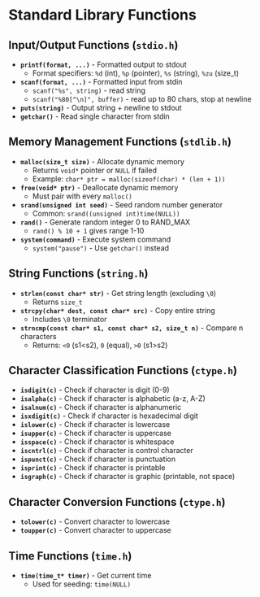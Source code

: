 # Standard Library Functions

## Input/Output Functions (`stdio.h`)

- **`printf(format, ...)`** - Formatted output to stdout
  - Format specifiers: `%d` (int), `%p` (pointer), `%s` (string), `%zu` (size_t)
- **`scanf(format, ...)`** - Formatted input from stdin
  - `scanf("%s", string)` - read string
  - `scanf("%80[^\n]", buffer)` - read up to 80 chars, stop at newline
- **`puts(string)`** - Output string + newline to stdout
- **`getchar()`** - Read single character from stdin

## Memory Management Functions (`stdlib.h`)

- **`malloc(size_t size)`** - Allocate dynamic memory
  - Returns `void*` pointer or `NULL` if failed
  - Example: `char* ptr = malloc(sizeof(char) * (len + 1))`
- **`free(void* ptr)`** - Deallocate dynamic memory
  - Must pair with every `malloc()`
- **`srand(unsigned int seed)`** - Seed random number generator
  - Common: `srand((unsigned int)time(NULL))`
- **`rand()`** - Generate random integer 0 to RAND_MAX
  - `rand() % 10 + 1` gives range 1-10
- **`system(command)`** - Execute system command
  - `system("pause")` - Use `getchar()` instead

## String Functions (`string.h`)

- **`strlen(const char* str)`** - Get string length (excluding `\0`)
  - Returns `size_t`
- **`strcpy(char* dest, const char* src)`** - Copy entire string
  - Includes `\0` terminator
- **`strncmp(const char* s1, const char* s2, size_t n)`** - Compare n characters
  - Returns: `<0` (s1<s2), `0` (equal), `>0` (s1>s2)

## Character Classification Functions (`ctype.h`)

- **`isdigit(c)`** - Check if character is digit (0-9)
- **`isalpha(c)`** - Check if character is alphabetic (a-z, A-Z)
- **`isalnum(c)`** - Check if character is alphanumeric
- **`isxdigit(c)`** - Check if character is hexadecimal digit
- **`islower(c)`** - Check if character is lowercase
- **`isupper(c)`** - Check if character is uppercase
- **`isspace(c)`** - Check if character is whitespace
- **`iscntrl(c)`** - Check if character is control character
- **`ispunct(c)`** - Check if character is punctuation
- **`isprint(c)`** - Check if character is printable
- **`isgraph(c)`** - Check if character is graphic (printable, not space)

## Character Conversion Functions (`ctype.h`)

- **`tolower(c)`** - Convert character to lowercase
- **`toupper(c)`** - Convert character to uppercase

## Time Functions (`time.h`)

- **`time(time_t* timer)`** - Get current time
  - Used for seeding: `time(NULL)`
